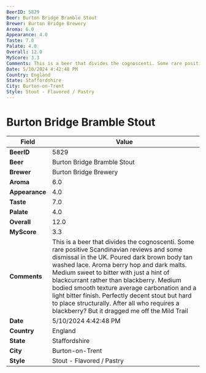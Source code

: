 ```yaml
---
BeerID: 5829
Beer: Burton Bridge Bramble Stout
Brewer: Burton Bridge Brewery
Aroma: 6.0
Appearance: 4.0
Taste: 7.0
Palate: 4.0
Overall: 12.0
MyScore: 3.3
Comments: This is a beer that divides the cognoscenti. Some rare positive Scandinavian reviews and some dismissal in the UK. Poured dark brown body tan washed lace. Aroma berry hop and dark malts. Medium sweet to bitter with just a hint of blackcurrant rather than blackberry. Medium bodied smooth texture average carbonation and a light bitter finish. Perfectly decent stout but hard to place structurally. After all who requires a blackberry? But it dragged me off the Mild Trail
Date: 5/10/2024 4:42:48 PM
Country: England
State: Staffordshire
City: Burton-on-Trent
Style: Stout - Flavored / Pastry
---
```


# Burton Bridge Bramble Stout

| Field         | Value |
|---------------|-------|
| **BeerID** | 5829 |
| **Beer** | Burton Bridge Bramble Stout |
| **Brewer** | Burton Bridge Brewery |
| **Aroma** | 6.0 |
| **Appearance** | 4.0 |
| **Taste** | 7.0 |
| **Palate** | 4.0 |
| **Overall** | 12.0 |
| **MyScore** | 3.3 |
| **Comments** | This is a beer that divides the cognoscenti. Some rare positive Scandinavian reviews and some dismissal in the UK. Poured dark brown body tan washed lace. Aroma berry hop and dark malts. Medium sweet to bitter with just a hint of blackcurrant rather than blackberry. Medium bodied smooth texture average carbonation and a light bitter finish. Perfectly decent stout but hard to place structurally. After all who requires a blackberry? But it dragged me off the Mild Trail  |
| **Date** | 5/10/2024 4:42:48 PM |
| **Country** | England |
| **State** | Staffordshire |
| **City** | Burton-on-Trent |
| **Style** | Stout - Flavored / Pastry |
